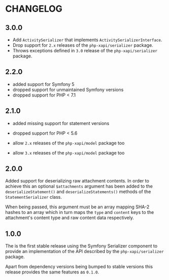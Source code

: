 CHANGELOG
=========

3.0.0
-----

* Add `ActivitySerializer` that implements `ActivitySerializerInterface`.
* Drop support for `2.x` releases of the `php-xapi/serializer` package.
* Throws exceptions defined in `3.0` release of the `php-xapi/serializer` package.

2.2.0
-----

* added support for Symfony 5
* dropped support for unmaintained Symfony versions
* dropped support for PHP < 7.1

2.1.0
-----

* added missing support for statement versions

* dropped support for PHP < 5.6

* allow `2.x` releases of the `php-xapi/model` package too

* allow `3.x` releases of the `php-xapi/model` package too

2.0.0
-----

Added support for deserializing raw attachment contents. In order to achieve this
an optional `$attachments` argument has been added to the `deserializeStatement()`
and `deserializeStatements()` methods of the `StatementSerializer` class.

When being passed, this argument must be an array mapping SHA-2 hashes to an
array which in turn maps the `type` and `content` keys to the attachment's
content type and raw content data respectively.

1.0.0
-----

The is the first stable release using the Symfony Serializer component to
provide an implementation of the API described by the `php-xapi/serializer`
package.

Apart from dependency versions being bumped to stable versions this release
provides the same features as `0.1.0`.
